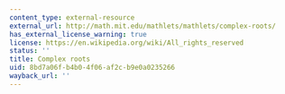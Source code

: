 ```yaml
---
content_type: external-resource
external_url: http://math.mit.edu/mathlets/mathlets/complex-roots/
has_external_license_warning: true
license: https://en.wikipedia.org/wiki/All_rights_reserved
status: ''
title: Complex roots
uid: 8bd7a06f-b4b0-4f06-af2c-b9e0a0235266
wayback_url: ''
---
```

